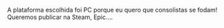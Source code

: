 A plataforma escolhida foi PC porque eu quero que consolistas se fodam!
Queremos publicar na Steam, Epic....